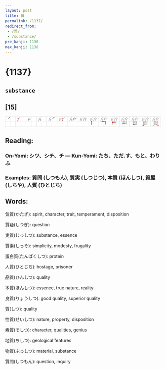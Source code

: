 ```yaml
---
layout: post
title: 質
permalink: /1137/
redirect_from:
 - /質/
 - /substance/
pre_kanji: 1136
nex_kanji: 1138
---
```


# {1137}

## `substance`

## [15]

<div class="stroke"><img src="../images/E8B3AA.png" /></div>

## Reading:

### On-Yomi: シツ、シチ、チ &mdash; Kun-Yomi: たち、ただ.す、もと、わりふ

### Examples: 質問 (しつもん), 質実 (しつじつ), 本質 (ほんしつ), 質屋 (しちや), 人質 (ひとじち)

## Words:

気質(かたぎ): spirit, character, trait, temperament, disposition

質疑(しつぎ): question

実質(じっしつ): substance, essence

質素(しっそ): simplicity, modesty, frugality

蛋白質(たんぱくしつ): protein

人質(ひとじち): hostage, prisoner

品質(ひんしつ): quality

本質(ほんしつ): essence, true nature, reality

良質(りょうしつ): good quality, superior quality

質(しつ): quality

性質(せいしつ): nature, property, disposition

素質(そしつ): character, qualities, genius

地質(ちしつ): geological features

物質(ぶっしつ): material, substance

質問(しつもん): question, inquiry
